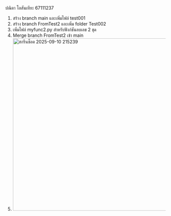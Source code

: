 ปณิตา โลสันเทียะ 67111237
1. สร้าง branch main และเพิ่มไฟล์ test001
2. สร้าง branch FromTest2 และเพิ่ม folder Test002
3. เพิ่มไฟล์ myfunc2.py สำหรับฟังก์ชันลบเลข 2 ชุด
4. Merge branch FromTest2 เข้า main
5. <img width="931" height="540" alt="สกรีนช็อต 2025-09-10 215239" src="https://github.com/user-attachments/assets/95b70c1b-f112-4ea8-a045-d41ec7e9bd18" />
